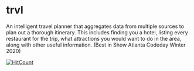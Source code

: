 # trvl
An intelligent travel planner that aggregates data from multiple sources to plan out a thorough itinerary. This includes finding you a hotel, listing every restaurant for the trip, what attractions you would want to do in the area, along with other useful information. (Best in Show Atlanta Codeday Winter 2020)

[![HitCount](http://hits.dwyl.com/aravindnatch/trvl.svg)](http://hits.dwyl.com/aravindnatch/trvl)
